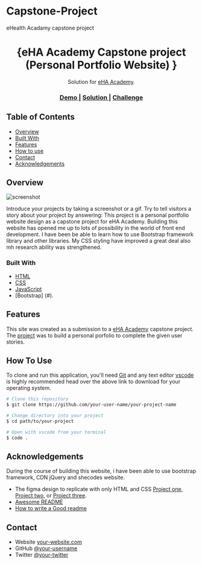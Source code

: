 # Capstone-Project
eHealth Acadamy capstone project

<!-- Please update value in the {}  -->

<h1 align="center">{eHA Academy Capstone project (Personal Portfolio Website) }</h1>

<div align="center">
   Solution for <a href="https://academy.ehealthafrica.org/" target="_blank">eHA Academy</a>.
</div>

<div align="center">
  <h3>
    <a href="https://{your-demo-link.your-domain}">
      Demo
    </a>
    <span> | </span>
    <a href="https://{your-url-to-the-solution}">
      Solution
    </a>
    <span> | </span>
    <a href="#">
      Challenge
    </a>
  </h3>
</div>

<!-- TABLE OF CONTENTS -->

## Table of Contents

- [Overview](#overview)
- [Built With](#built-with)
- [Features](#features)
- [How to use](#how-to-use)
- [Contact](#contact)
- [Acknowledgements](#acknowledgements)

<!-- OVERVIEW -->

## Overview

![screenshot](https://user-images.githubusercontent.com/16707738/92399059-5716eb00-f132-11ea-8b14-bcacdc8ec97b.png)

Introduce your projects by taking a screenshot or a gif. Try to tell visitors a story about your project by answering:
This project is a personal portfolio website design as a capstone project for eHA Academy. Building this website has opened me up to lots of possibility in the world of front end development. I have been be able to learn how to use Bootstrap framework library and other libraries.
My CSS styling have improved a great deal also mh research ability was strengthened.

### Built With

<!-- This section should list any major frameworks that you built your project using. Here are a few examples.-->

- [HTML](#)
- [CSS](#)
- [JavaScript](#)
- [Bootstrap] (#).

## Features

<!-- List the features of your application or follow the template. Don't share the figma file here :) -->

This site was created as a submission to a [eHA Academy](https://academy.ehealthafrica.org/) capstone project. The [project](#) was to build a personal porfolio to complete the given user stories.

## How To Use

<!-- Example: -->

To clone and run this application, you'll need [Git](https://git-scm.com) and any text editor [vscode](https://code.vsstudio.com/) is highly recommended head over the above link to download for your operating system.

```bash
# Clone this repository
$ git clone https://github.com/your-user-name/your-project-name

# Change directory into your project
$ cd path/to/your-project

# Open with vscode from your terminal
$ code .
```

## Acknowledgements

During the course of building this website, i have been able to use bootstrap framework, CDN jQuery and shecodes website.

- The figma design to replicate with only HTML and CSS [Project one](https://www.figma.com/file/0kUWKG3MAtpImsMO5nJsWu/Academy---Portfolio-Website-Project?type=design&node-id=3%3A2&mode=design&t=cKiQUcOwtNrGoRWA-1), [Project two](https://www.figma.com/file/0kUWKG3MAtpImsMO5nJsWu/Academy---Portfolio-Website-Project?type=design&node-id=506%3A6346&mode=design&t=cKiQUcOwtNrGoRWA-1), or [Project three](https://www.google.com/url?q=https://www.figma.com/file/0kUWKG3MAtpImsMO5nJsWu/Academy---Portfolio-Website-Project?type%3Ddesign%26node-id%3D506%253A3558%26mode%3Ddesign%26t%3DcKiQUcOwtNrGoRWA-1&sa=D&source=editors&ust=1701438224537401&usg=AOvVaw1VXnlI9JvscxWoXvIn4Kqm).
- [Awesome README](https://github.com/matiassingers/awesome-readme)
 - [How to write a Good readme](https://bulldogjob.com/news/449-how-to-write-a-good-readme-for-your-github-project)



## Contact

- Website [your-website.com](https://{your-web-site-link})
- GitHub [@your-username](https://{github.com/your-usermame})
- Twitter [@your-twitter](https://{twitter.com/your-username})
